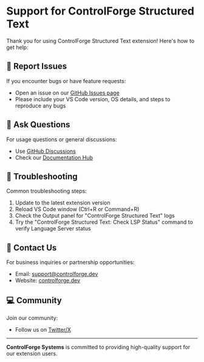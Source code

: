 # Support for ControlForge Structured Text

Thank you for using ControlForge Structured Text extension! Here's how to get help:

## 🐛 Report Issues

If you encounter bugs or have feature requests:
- Open an issue on our [GitHub Issues page](https://github.com/ControlForge-Systems/controlforge-structured-text/issues)
- Please include your VS Code version, OS details, and steps to reproduce any bugs

## 💬 Ask Questions

For usage questions or general discussions:
- Use [GitHub Discussions](https://github.com/ControlForge-Systems/controlforge-structured-text/discussions)
- Check our [Documentation Hub](https://controlforge.dev/docs)

## 🔧 Troubleshooting

Common troubleshooting steps:
1. Update to the latest extension version
2. Reload VS Code window (Ctrl+R or Command+R)
3. Check the Output panel for "ControlForge Structured Text" logs
4. Try the "ControlForge Structured Text: Check LSP Status" command to verify Language Server status

## 📧 Contact Us

For business inquiries or partnership opportunities:
- Email: support@controlforge.dev
- Website: [controlforge.dev](https://controlforge.dev/contact)

## 💻 Community

Join our community:
- Follow us on [Twitter/X](https://twitter.com/ControlForge)

---

**ControlForge Systems** is committed to providing high-quality support for our extension users.

